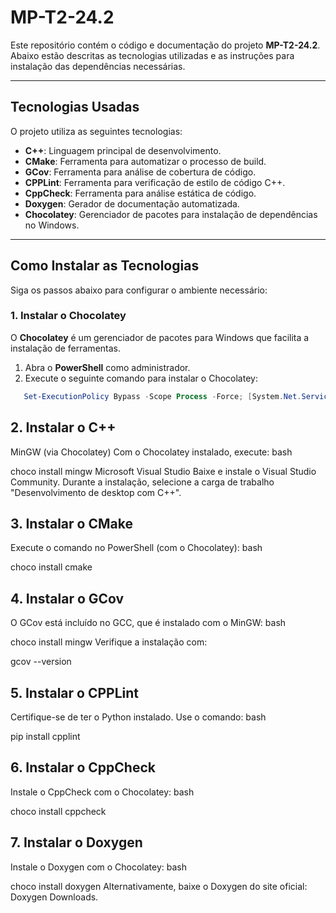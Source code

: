 # MP-T2-24.2

Este repositório contém o código e documentação do projeto **MP-T2-24.2**.  
Abaixo estão descritas as tecnologias utilizadas e as instruções para instalação das dependências necessárias.

---

## Tecnologias Usadas

O projeto utiliza as seguintes tecnologias:

- **C++**: Linguagem principal de desenvolvimento.
- **CMake**: Ferramenta para automatizar o processo de build.
- **GCov**: Ferramenta para análise de cobertura de código.
- **CPPLint**: Ferramenta para verificação de estilo de código C++.
- **CppCheck**: Ferramenta para análise estática de código.
- **Doxygen**: Gerador de documentação automatizada.
- **Chocolatey**: Gerenciador de pacotes para instalação de dependências no Windows.

---

## Como Instalar as Tecnologias

Siga os passos abaixo para configurar o ambiente necessário:

### 1. Instalar o Chocolatey
O **Chocolatey** é um gerenciador de pacotes para Windows que facilita a instalação de ferramentas.

1. Abra o **PowerShell** como administrador.
2. Execute o seguinte comando para instalar o Chocolatey:
```powershell
   Set-ExecutionPolicy Bypass -Scope Process -Force; [System.Net.ServicePointManager]::SecurityProtocol = [System.Net.SecurityProtocolType]::Tls12; iex ((New-Object System.Net.WebClient).DownloadString('https://community.chocolatey.org/install.ps1'))
```

## 2. Instalar o C++
MinGW (via Chocolatey)
Com o Chocolatey instalado, execute:
bash


choco install mingw
Microsoft Visual Studio
Baixe e instale o Visual Studio Community.
Durante a instalação, selecione a carga de trabalho "Desenvolvimento de desktop com C++".
## 3. Instalar o CMake
Execute o comando no PowerShell (com o Chocolatey):
bash


choco install cmake
## 4. Instalar o GCov
O GCov está incluído no GCC, que é instalado com o MinGW:
bash


choco install mingw
Verifique a instalação com:

gcov --version
## 5. Instalar o CPPLint
Certifique-se de ter o Python instalado.
Use o comando:
bash


pip install cpplint
## 6. Instalar o CppCheck
Instale o CppCheck com o Chocolatey:
bash


choco install cppcheck
## 7. Instalar o Doxygen
Instale o Doxygen com o Chocolatey:
bash


choco install doxygen
Alternativamente, baixe o Doxygen do site oficial: Doxygen Downloads.